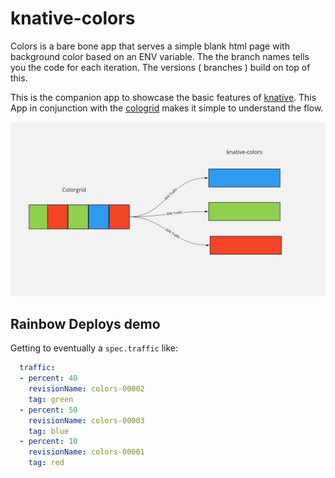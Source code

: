 # knative-colors

Colors is a bare bone app that serves a simple blank html page with background color based on an ENV variable. The the branch names tells you the code for each iteration. The versions ( branches ) build on top of this. 

This is the companion app to showcase the basic features of [knative](http://knative.dev). This App in conjunction with the [cologrid](https://github.com/clue2solve/colorgrid) makes it simple to understand the flow. 

<img src="/images/colors.png">

## Rainbow Deploys demo

Getting to eventually a `spec.traffic` like:

```yaml
  traffic:
  - percent: 40
    revisionName: colors-00002
    tag: green
  - percent: 50
    revisionName: colors-00003
    tag: blue
  - percent: 10
    revisionName: colors-00001
    tag: red
```